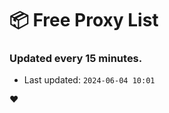 # :package: Free Proxy List
### Updated every 15 minutes.

- Last updated: `2024-06-04 10:01`

:heart:
